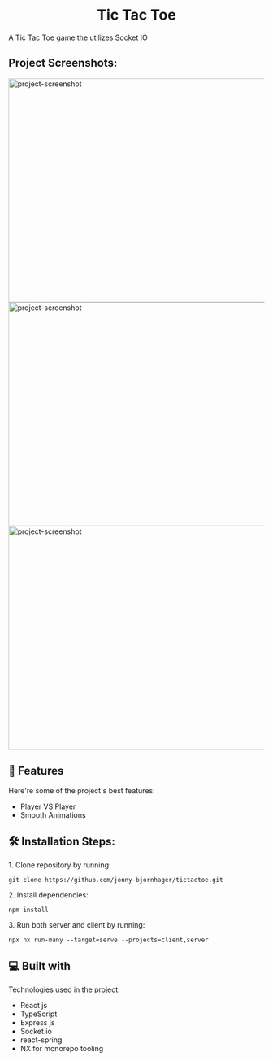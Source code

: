 <h1 align="center" id="title">Tic Tac Toe</h1>

<p id="description">A Tic Tac Toe game the utilizes Socket IO</p>

<h2>Project Screenshots:</h2>

<img src="https://i.ibb.co/1RS0bLZ/Sk-rmbild-2024-09-11-132234.png" alt="project-screenshot" width="760" height="440/">

<img src="https://i.ibb.co/cgQfkbs/Sk-rmbild-2024-09-11-132319.png" alt="project-screenshot" width="760" height="440/">

<img src="https://i.ibb.co/2FPwYqh/Sk-rmbild-2024-09-11-132410.png" alt="project-screenshot" width="760" height="440/">

<h2>🧐 Features</h2>

Here're some of the project's best features:

- Player VS Player
- Smooth Animations

<h2>🛠️ Installation Steps:</h2>

<p>1. Clone repository by running:</p>

```
git clone https://github.com/jonny-bjornhager/tictactoe.git
```

<p>2. Install dependencies:</p>

```
npm install
```

<p>3. Run both server and client by running:</p>

```
npx nx run-many --target=serve --projects=client,server
```

<h2>💻 Built with</h2>

Technologies used in the project:

- React js
- TypeScript
- Express js
- Socket.io
- react-spring
- NX for monorepo tooling
